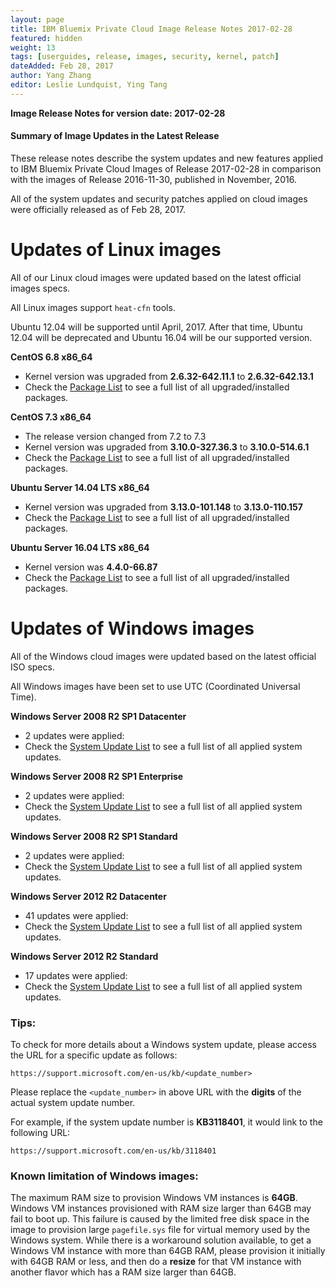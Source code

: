```yaml
---
layout: page
title: IBM Bluemix Private Cloud Image Release Notes 2017-02-28
featured: hidden
weight: 13
tags: [userguides, release, images, security, kernel, patch]
dateAdded: Feb 28, 2017
author: Yang Zhang
editor: Leslie Lundquist, Ying Tang
---
```


**Image Release Notes for version date: 2017-02-28**

#### **Summary of Image Updates in the Latest Release**

These release notes describe the system updates and new features applied to IBM Bluemix Private Cloud Images of Release 2017-02-28 in comparison with the images of Release 2016-11-30, published in November, 2016.

All of the system updates and security patches applied on cloud images were officially released as of Feb 28, 2017.

# **Updates of Linux images**

All of our Linux cloud images were updated based on the latest official images specs.

All Linux images support `heat-cfn` tools.

Ubuntu 12.04 will be supported until April, 2017. After that time, Ubuntu 12.04 will be deprecated and Ubuntu 16.04 will be our supported version.

**CentOS 6.8 x86_64**

 * Kernel version was upgraded from  **2.6.32-642.11.1** to **2.6.32-642.13.1**
 * Check the [Package List](../centos-6.8.txt) to see a full list of all upgraded/installed packages.

**CentOS 7.3 x86_64**

 * The release version changed from 7.2 to 7.3
 * Kernel version was upgraded from **3.10.0-327.36.3** to **3.10.0-514.6.1**
 * Check the [Package List](../centos-7.3.txt) to see a full list of all upgraded/installed packages.

**Ubuntu Server 14.04 LTS x86_64**

 * Kernel version was upgraded from **3.13.0-101.148** to **3.13.0-110.157**
 * Check the [Package List](../ubuntu-14.04.txt) to see a full list of all upgraded/installed packages.

**Ubuntu Server 16.04 LTS x86_64**

 * Kernel version was **4.4.0-66.87**
 * Check the [Package List](../ubuntu-16.04.txt) to see a full list of all upgraded/installed packages.

# **Updates of Windows images**

All of the Windows cloud images were updated based on the latest official ISO specs.

All Windows images have been set to use UTC (Coordinated Universal Time).

**Windows Server 2008 R2 SP1 Datacenter**

* 2 updates were applied: 
* Check the [System Update List](../win-2008r2-datacenter.txt) to see a full list of all applied system updates.

**Windows Server 2008 R2 SP1 Enterprise**

 * 2 updates were applied:
 * Check the [System Update List](../win-2008r2-enterprise.txt) to see a full list of all applied system updates.

**Windows Server 2008 R2 SP1 Standard**

 * 2 updates were applied:
 * Check the [System Update List](../win-2008r2-standard.txt) to see a full list of all applied system updates.

**Windows Server 2012 R2 Datacenter**

 * 41 updates were applied:
 * Check the [System Update List](../win-2012r2-datacenter.txt) to see a full list of all applied system updates.

**Windows Server 2012 R2 Standard**

* 17 updates were applied:
* Check the [System Update List](../win-2012r2-standard.txt) to see a full list of all applied system updates.

### **Tips:**

To check for more details about a Windows system update, please access the URL for a specific update as follows:

```
https://support.microsoft.com/en-us/kb/<update_number>
```

Please replace the `<update_number>` in above URL with the **digits** of the actual system update number.

For example, if the system update number is **KB3118401**, it would link to the following URL:

```
https://support.microsoft.com/en-us/kb/3118401
```

### **Known limitation of Windows images:**

The maximum RAM size to provision Windows VM instances is **64GB**. Windows VM instances provisioned with RAM size larger than 64GB may fail to boot up. This failure is caused by the limited free disk space in the image to provision large `pagefile.sys` file for virtual memory used by the Windows system. While there is a workaround solution available, to get a Windows VM instance with more than 64GB RAM, please provision it initially with 64GB RAM or less, and then do a **resize** for that VM instance with another flavor which has a RAM size larger than 64GB.

